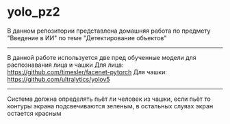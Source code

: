 # yolo_pz2
В данном репозитории представлена домашняя работа по предмету "Введение в ИИ" по теме "Детектирование объектов"
_____
В данной работе используется две пред обученные модели для распознавания лица и чашки
Для лица: https://github.com/timesler/facenet-pytorch
Для чашки: https://github.com/ultralytics/yolov5

_____
Система должна определять пьёт ли человек из чашки, если пьёт то контуры экрана подсвечиваются зеленым, в остальных слуяах экран остается красным

